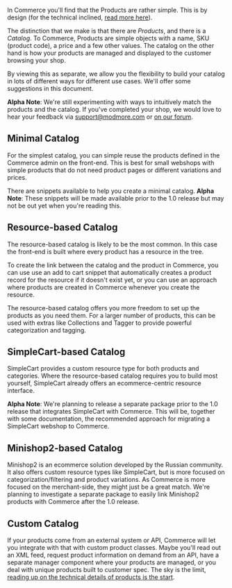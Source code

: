 In Commerce you'll find that the Products are rather simple. This is by design (for the technical inclined, [read more here](Developer/Products)).

The distinction that we make is that there are _Products_, and there is a _Catalog_. To Commerce, Products are simple objects with a name, SKU (product code), a price and a few other values. The catalog on the other hand is how your products are managed and displayed to the customer browsing your shop.

By viewing this as separate, we allow you the flexibility to build your catalog in lots of different ways for different use cases. We'll offer some suggestions in this document.

**Alpha Note**: We're still experimenting with ways to intuitively match the products and the catalog. If you've completed your shop, we would love to hear your feedback via support@modmore.com or [on our forum](https://forum.modmore.com/c/commerce). 

## Minimal Catalog

For the simplest catalog, you can simple reuse the products defined in the Commerce admin on the front-end. This is best for small webshops with simple products that do not need product pages or different variations and prices. 

There are snippets available to help you create a minimal catalog. **Alpha Note**: These snippets will be made available prior to the 1.0 release but may not be out yet when you're reading this.

## Resource-based Catalog

The resource-based catalog is likely to be the most common. In this case the front-end is built where every product has a resource in the tree. 

To create the link between the catalog and the product in Commerce, you can use use an add to cart snippet that automatically creates a product record for the resource if it doesn't exist yet, or you can use an approach where products are created in Commerce whenever you create the resource.
 
The resource-based catalog offers you more freedom to set up the products as you need them. For a larger number of products, this can be used with extras like Collections and Tagger to provide powerful categorization and tagging. 

## SimpleCart-based Catalog

SimpleCart provides a custom resource type for both products and categories. Where the resource-based catalog requires you to build most yourself, SimpleCart already offers an ecommerce-centric resource interface. 

**Alpha Note**: We're planning to release a separate package prior to the 1.0 release that integrates SimpleCart with Commerce. This will be, together with some documentation, the recommended approach for migrating a SimpleCart webshop to Commerce.

## Minishop2-based Catalog

Minishop2 is an ecommerce solution developed by the Russian community. It also offers custom resource types like SimpleCart, but is more focused on categorization/filtering and product variations. As Commerce is more focused on the merchant-side, they might just be a great match. We're planning to investigate a separate package to easily link Minishop2 products with Commerce after the 1.0 release. 

## Custom Catalog

If your products come from an external system or API, Commerce will let you integrate with that with custom product classes. Maybe you'll read out an XML feed, request product information on demand from an API, have a separate manager component where your products are managed, or you deal with unique products built to customer spec. The sky is the limit, [reading up on the technical details of products is the start](Developer/Products). 
